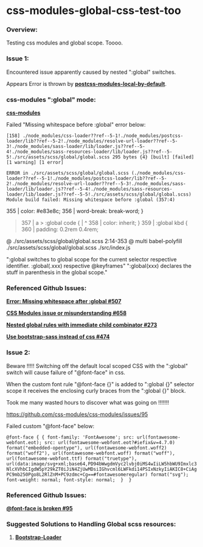 # css-modules-global-css-test-too

### Overview:
Testing css modules and global scope. Toooo.


### Issue 1:
Encountered issue apparently caused by nested ":global" switches.

Appears Error is thrown by [**postcss-modules-local-by-default**](https://github.com/css-modules/postcss-modules-local-by-default/blob/master/index.js#L26).

### css-modules ":global" mode:
[**css-modules**](https://github.com/css-modules/css-modules)


Failed "Missing whitespace before :global" error below:

`[158] ./node_modules/css-loader??ref--5-1!./node_modules/postcss-loader/lib??ref--5-2!./node_modules/resolve-url-loader??ref--5-3!./node_modules/sass-loader/lib/loader.js??ref--5-4!./node_modules/sass-resources-loader/lib/loader.js??ref--5-5!./src/assets/scss/global/global.scss 295 bytes {4} [built] [failed] [1 warning] [1 error]`


`ERROR in ./src/assets/scss/global/global.scss (./node_modules/css-loader??ref--5-1!./node_modules/postcss-loader/lib??ref--5-2!./node_modules/resolve-url-loader??ref--5-3!./node_modules/sass-loader/lib/loader.js??ref--5-4!./node_modules/sass-resources-loader/lib/loader.js??ref--5-5!./src/assets/scss/global/global.scss)
Module build failed: Missing whitespace before :global (357:4)`

  355 |     color: #e83e8c;
  356 |     word-break: break-word; }
> 357 |     a > :global code {
      |    ^
  358 |       color: inherit; }
  359 |   :global kbd {
  360 |     padding: 0.2rem 0.4rem;

 @ ./src/assets/scss/global/global.scss 2:14-353
 @ multi babel-polyfill ./src/assets/scss/global/global.scss ./src/index.js


":global switches to global scope for the current selector respective identifier. :global(.xxx) respective @keyframes"
":global(xxx) declares the stuff in parenthesis in the global scope."


### Referenced Github Issues:

[**Error: Missing whitespace after :global #507**](https://github.com/webpack-contrib/sass-loader/issues/507)

[**CSS Modules issue or misunderstanding #658**](https://github.com/davezuko/react-redux-starter-kit/issues/658)

[**Nested global rules with immediate child combinator #273**](https://github.com/css-modules/css-modules/issues/273)

[**Use bootstrap-sass instead of css #474**](https://github.com/davezuko/react-redux-starter-kit/issues/474)


### Issue 2:
Beware !!!!! Switching off the default local scoped CSS with the ":global" switch will cause failure of "@font-face" in css.

When the custom font rule "@font-face {}" is added to ":global {}" selector scope it receives the enclosing curly braces from the  ":global {}" block. 

Took me many wasted hours to discover what was going on !!!!!!!

https://github.com/css-modules/css-modules/issues/95

Failed custom "@font-face" below:

`@font-face {
   {
    font-family: 'FontAwesome';
    src: url(fontawesome-webfont.eot);
    src: url(fontawesome-webfont.eot?#iefix&v=4.7.0) format("embedded-opentype"), url(fontawesome-webfont.woff2) format("woff2"), url(fontawesome-webfont.woff) format("woff"), url(fontawesome-webfont.ttf) format("truetype"), url(data:image/svg+xml;base64,PD94bWwgdmVyc2lvbj0iMS4wIiLW5hbWU9Imxlc3NlcXVhbCIgdW5pY29kZT0iJiN4ZjUwMDsiIGhvcml6LWFkdi14PSIxNzkyIiAKIC8+CiAgPC9mb250Pgo8L2RlZnM+PC9zdmc+Cg==#fontawesomeregular) format("svg");
    font-weight: normal;
    font-style: normal; 
    } 
  }`


### Referenced Github Issues:

[**@font-face is broken #95**](https://github.com/css-modules/css-modules/issues/95)


### Suggested Solutions to Handling Global scss resources:

1) [**Bootstrap-Loader**](https://github.com/shakacode/bootstrap-loader)

